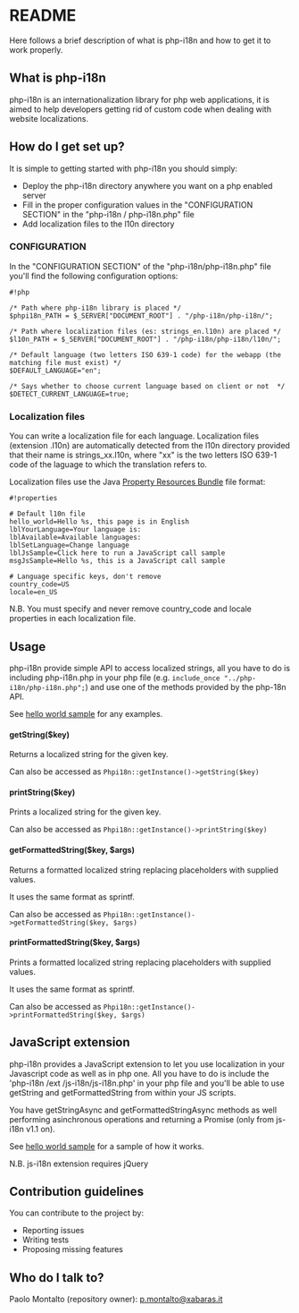 # README #

Here follows a brief description of what is php-i18n and how to get it to work properly.

## What is php-i18n ##

php-i18n is an internationalization library for php web applications, it is aimed to help developers getting rid of custom code when dealing with website localizations.


## How do I get set up? ##

It is simple to getting started with php-i18n you should simply:

* Deploy the php-i18n directory anywhere you want on a php enabled server
* Fill in the proper configuration values in the "CONFIGURATION SECTION" in the "php-i18n / php-i18n.php" file
* Add localization files to the l10n directory

### CONFIGURATION ###

In the "CONFIGURATION SECTION" of the "php-i18n/php-i18n.php" file you'll find the following configuration options:

```
#!php

/* Path where php-i18n library is placed */
$phpi18n_PATH = $_SERVER["DOCUMENT_ROOT"] . "/php-i18n/php-i18n/";

/* Path where localization files (es: strings_en.l10n) are placed */
$l10n_PATH = $_SERVER["DOCUMENT_ROOT"] . "/php-i18n/php-i18n/l10n/";

/* Default language (two letters ISO 639-1 code) for the webapp (the matching file must exist) */
$DEFAULT_LANGUAGE="en";

/* Says whether to choose current language based on client or not  */
$DETECT_CURRENT_LANGUAGE=true;
```
### Localization files ###

You can write a localization file for each language. Localization files (extension .l10n) are automatically detected from the l10n directory provided that their name is strings_xx.l10n, where "xx" is the two letters ISO 639-1 code of the laguage to which the translation refers to.

Localization files use the Java [Property Resources Bundle](http://en.wikipedia.org/wiki/.properties) file format:


```
#!properties

# Default l10n file
hello_world=Hello %s, this page is in English
lblYourLanguage=Your language is:
lblAvailable=Available languages:
lblSetLanguage=Change language
lblJsSample=Click here to run a JavaScript call sample
msgJsSample=Hello %s, this is a JavaScript call sample

# Language specific keys, don't remove
country_code=US
locale=en_US
```
N.B. You must specify and never remove country_code and locale properties in each localization file.

## Usage ##

php-i18n provide simple API to access localized strings, all you have to do is including php-i18n.php in your php file (e.g. `include_once "../php-i18n/php-i18n.php";`) and use one of the methods provided by the php-18n API.

See [hello world sample](https://github.com/xabaras/php-i18n/blob/master/samples/helloworld.php) for any examples.


#### getString($key) ###
Returns a localized string for the given key.

Can also be accessed as `Phpi18n::getInstance()->getString($key)`

#### printString($key) ###
Prints a localized string for the given key.

Can also be accessed as `Phpi18n::getInstance()->printString($key)`


#### getFormattedString($key, $args) ###
Returns a formatted localized string replacing placeholders with supplied values.

It uses the same format as sprintf.

Can also be accessed as `Phpi18n::getInstance()->getFormattedString($key, $args)`


#### printFormattedString($key, $args) ###
Prints a formatted localized string replacing placeholders with supplied values.

It uses the same format as sprintf.

Can also be accessed as `Phpi18n::getInstance()->printFormattedString($key, $args)`

## JavaScript extension ##

php-i18n provides a JavaScript extension to let you use localization in your Javascript code as well as in php one.
All you have to do is include the 'php-i18n /ext /js-i18n/js-i18n.php' in your php file and you'll be able to use getString and getFormattedString from within your JS scripts.

You have getStringAsync and getFormattedStringAsync methods as well performing asinchronous operations and returning a Promise (only from js-i18n v1.1 on).

See [hello world sample](https://github.com/xabaras/php-i18n/blob/master/samples/helloworld.php) for a sample of how it works.

N.B. js-i18n extension requires jQuery 


## Contribution guidelines ##

You can contribute to the project by:

* Reporting issues
* Writing tests
* Proposing missing features

## Who do I talk to? ##

Paolo Montalto (repository owner): <p.montalto@xabaras.it>
